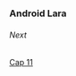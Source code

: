 ### Android Lara

###### Next
[Cap 11](https://www.udemy.com/course/curso-intensivo-de-laravel-y-android-usando-jwt-y-kotlin/learn/lecture/13148568#overview)
